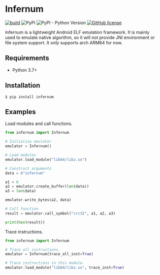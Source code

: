 # Infernum

[![build](https://github.com/Sh4ww/infernum/actions/workflows/tests.yml/badge.svg)](https://github.com/Sh4ww/infernum/actions/workflows/tests.yml)
![PyPI](https://img.shields.io/pypi/v/infernum)
![PyPI - Python Version](https://img.shields.io/pypi/pyversions/infernum)
[![GitHub license](https://img.shields.io/github/license/Sh4ww/infernum)](https://github.com/Sh4ww/infernum/blob/main/LICENSE)

Infernum is a lightweight Android ELF emulation framework. It is mainly used to emulate native algorithm, so it will not provide JNI environment or file system support. It only supports arch ARM64 for now.

## Requirements

- Python 3.7+

## Installation

```
$ pip install infernum
```

## Examples

Load modules and call functions.

```python
from infernum import Infernum

# Initialize emulator
emulator = Infernum()

# Load modules
emulator.load_module("lib64/libz.so")

# Construct arguments
data = b"infernum"

a1 = 0
a2 = emulator.create_buffer(len(data))
a3 = len(data)

emulator.write_bytes(a2, data)

# Call function
result = emulator.call_symbol("crc32", a1, a2, a3)

print(hex(result))
```

Trace instructions.

```python
from infernum import Infernum

# Trace all instructions.
emulator = Infernum(trace_all_inst=True)

# Trace instructions in this module.
emulator.load_module("lib64/libz.so", trace_inst=True)
```
